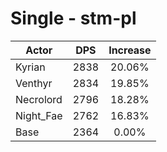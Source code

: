 # Single - stm-pl
| Actor | DPS | Increase |
|---|:---:|:---:|
|Kyrian|2838|20.06%|
|Venthyr|2834|19.85%|
|Necrolord|2796|18.28%|
|Night_Fae|2762|16.83%|
|Base|2364|0.00%|
